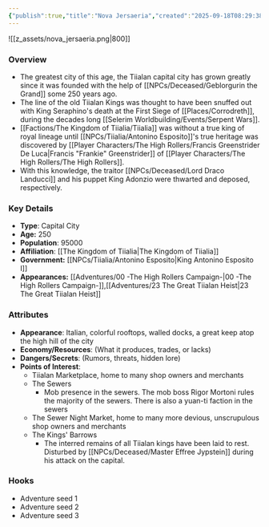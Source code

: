 ```yaml
---
{"publish":true,"title":"Nova Jersaeria","created":"2025-09-18T08:29:38.000-04:00","modified":"2025-10-10T10:19:39.878-04:00","published":"2025-10-10T10:19:39.878-04:00","cssclasses":"","Type":["Capital City"],"Age (years)":250,"Population":95000,"Affiliation":["[[The Kingdom of Tiialia]]"],"Government":"[[Antonino Esposito|King Antonino Esposito I]]","Appearances":["[[00 -The High Rollers Campaign-]]","[[23 The Great Tiialan Heist]]"],"marker":{"mapName":"InteractiveMap","x":1095,"y":100,"icon":"mdi:map-marker-outline","colour":"green"}}
---
```


![[z_assets/nova_jersaeria.png|800]]

### Overview
- The greatest city of this age, the Tiialan capital city has grown greatly since it was founded with the help of [[NPCs/Deceased/Geblorgurin the Grand]] some 250 years ago.
- The line of the old Tiialan Kings was thought to have been snuffed out with King Seraphino's death at the First Siege of [[Places/Corrodreth]], during the decades long [[Selerim Worldbuilding/Events/Serpent Wars]]. 
- [[Factions/The Kingdom of Tiialia/Tiialia]] was without a true king of royal lineage until [[NPCs/Tiialia/Antonino Esposito]]'s true heritage was discovered by [[Player Characters/The High Rollers/Francis Greenstrider De Luca\|Francis "Frankie" Greenstrider]] of [[Player Characters/The High Rollers/The High Rollers]]. 
- With this knowledge, the traitor [[NPCs/Deceased/Lord Draco Landucci]] and his puppet King Adonzio were thwarted and deposed, respectively.

### Key Details
- **Type**: Capital City
- **Age:** 250
- **Population**: 95000
- **Affiliation**: [[The Kingdom of Tiialia\|The Kingdom of Tiialia]]
- **Government:** [[NPCs/Tiialia/Antonino Esposito\|King Antonino Esposito I]]
- **Appearances:**  [[Adventures/00 -The High Rollers Campaign-\|00 -The High Rollers Campaign-]],[[Adventures/23 The Great Tiialan Heist\|23 The Great Tiialan Heist]]

### Attributes
- **Appearance**: Italian, colorful rooftops, walled docks, a great keep atop the high hill of the city
- **Economy/Resources**: (What it produces, trades, or lacks)
- **Dangers/Secrets**: (Rumors, threats, hidden lore)
- **Points of Interest**:
	- Tiialan Marketplace, home to many shop owners and merchants
	- The Sewers 
		- Mob presence in the sewers. The mob boss Rigor Mortoni rules the majority of the sewers. There is also a yuan-ti faction in the sewers
	- The Sewer Night Market, home to many more devious, unscrupulous shop owners and merchants
	- The Kings' Barrows 
		- The interred remains of all Tiialan kings have been laid to rest. Disturbed by [[NPCs/Deceased/Master Effree Jypstein]] during his attack on the capital.

### Hooks
- Adventure seed 1
- Adventure seed 2
- Adventure seed 3